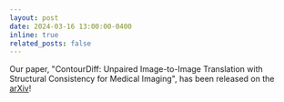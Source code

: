 ```yaml
---
layout: post
date: 2024-03-16 13:00:00-0400
inline: true
related_posts: false
---
```


Our paper, "ContourDiff: Unpaired Image-to-Image Translation with Structural Consistency for Medical Imaging", has been released on the [arXiv](https://arxiv.org/abs/2403.10786)!